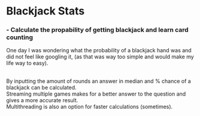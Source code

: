 # Blackjack Stats


### - Calculate the propability of getting blackjack and learn card counting

One day I was wondering what the probability of a blackjack hand was 
and did not feel like googling it,
(as that was way too simple and would make my life way to easy).

<br>By inputting the amount of rounds an answer in median 
and % chance of a blackjack can be calculated.
<br>Streaming multiple games makes for a better answer to the question
and gives a more accurate result.
<br>Multithreading is also an option for faster calculations (sometimes).
